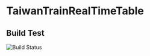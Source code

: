 # TaiwanTrainRealTimeTable
## Build Test
![Build Status](https://travis-ci.org/wwin3286tw/TaiwanTrainRealTimeTable.svg?branch=master)
